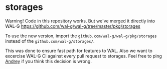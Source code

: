 # storages

Warning!
Code in this repository works. But we've merged it directly into WAL-G https://github.com/wal-g/wal-g/tree/master/pkg/storages

To use the new version, import the `github.com/wal-g/wal-g/pkg/storages` instead of the `github.com/wal-g/storages/`.

This was done to ensure fast path for features to WAL. Also we want to excercise WAL-G CI against every pull request to storages. Feel free to ping [Andrey](https://github.com/x4m) if you think this decision is wrong.
